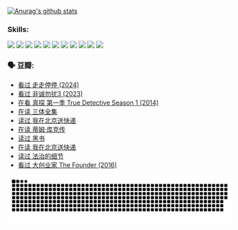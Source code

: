 
[![Anurag's github stats](https://github-readme-stats.vercel.app/api?username=w940853815)](https://github.com/anuraghazra/github-readme-stats)

### Skills:

<code><img height="32" src="https://cdn.jsdelivr.net/npm/simple-icons@v5/icons/python.svg"></code>
<code><img height="32" src="https://cdn.jsdelivr.net/npm/simple-icons@v5/icons/javascript.svg"></code>
<code><img height="32" src="https://cdn.jsdelivr.net/npm/simple-icons@v5/icons/django.svg"></code>
<code><img height="32" src="https://cdn.jsdelivr.net/npm/simple-icons@v5/icons/flask.svg"></code>
<code><img height="32" src="https://cdn.jsdelivr.net/npm/simple-icons@v5/icons/vuetify.svg"></code>
<code><img height="32" src="https://cdn.jsdelivr.net/npm/simple-icons@v5/icons/git.svg"></code>
<code><img height="32" src="https://cdn.jsdelivr.net/npm/simple-icons@v5/icons/docker.svg"></code>
<code><img height="32" src="https://cdn.jsdelivr.net/npm/simple-icons@v5/icons/postgresql.svg"></code>
<code><img height="32" src="https://cdn.jsdelivr.net/npm/simple-icons@v5/icons/elasticsearch.svg"></code>
<code><img height="32" src="https://cdn.jsdelivr.net/npm/simple-icons@v5/icons/macos.svg"></code>
<code><img height="32" src="https://cdn.jsdelivr.net/npm/simple-icons@v5/icons/linux.svg"></code>

### 🗣 豆瓣:

<!-- DOUBAN-ACTIVITIES:START -->
- [看过 走走停停‎ (2024)](https://www.douban.com/people/136069238/status/4684430230/?_i=24041035)
- [看过 非诚勿扰3‎ (2023)](https://www.douban.com/people/136069238/status/4676324100/?_i=24041035)
- [在看 真探 第一季 True Detective Season 1‎ (2014)](https://www.douban.com/people/136069238/status/4673382852/?_i=24041035)
- [在读 三体全集](https://www.douban.com/people/136069238/status/4672842521/?_i=24041035)
- [读过 我在北京送快递](https://www.douban.com/people/136069238/status/4672842036/?_i=24041035)
- [在读 蒂姆·库克传](https://www.douban.com/people/136069238/status/4663517053/?_i=24041035)
- [读过 黑书](https://www.douban.com/people/136069238/status/4663516022/?_i=24041035)
- [在读 我在北京送快递](https://www.douban.com/people/136069238/status/4658098365/?_i=24041035)
- [读过 法治的细节](https://www.douban.com/people/136069238/status/4657347558/?_i=24041035)
- [看过 大创业家 The Founder‎ (2016)](https://www.douban.com/people/136069238/status/4649667693/?_i=24041035)
<!-- DOUBAN-ACTIVITIES:END -->


![Snake animation](https://raw.githubusercontent.com/w940853815/w940853815/output/github-contribution-grid-snake.svg)

<!--
**w940853815/w940853815** is a ✨ _special_ ✨ repository because its `README.md` (this file) appears on your GitHub profile.

Here are some ideas to get you started:

- 🔭 I’m currently working on ...
- 🌱 I’m currently learning ...
- 👯 I’m looking to collaborate on ...
- 🤔 I’m looking for help with ...
- 💬 Ask me about ...
- 📫 How to reach me: ...
- 😄 Pronouns: ...
- ⚡ Fun fact: ...
-->
